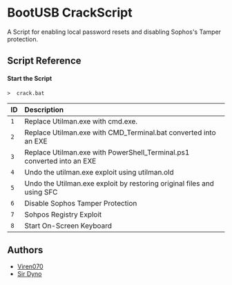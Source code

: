
# BootUSB CrackScript

A Script for enabling local password resets and disabling Sophos's Tamper protection.


## Script Reference

#### Start the Script

```http
>  crack.bat
```

| ID |Description|
|:-- | :---------|
| `1` | Replace Utilman.exe with cmd.exe. |
| `2` | Replace Utilman.exe with CMD_Terminal.bat converted into an EXE |
| `3` | Replace Utilman.exe with PowerShell_Terminal.ps1 converted into an EXE |
| `4` | Undo the utilman.exe exploit using utilman.old |
| `5` | Undo the Utilman.exe exploit by restoring original files and using SFC |
| `6` | Disable Sophos Tamper Protection |
| `7` | Sohpos Registry Exploit |
| `8` | Start On-Screen Keyboard |



## Authors

- [Viren070](https://www.github.com/viren070)
- [Sir Dyno](https://www.github.com/s1rdyn0)

